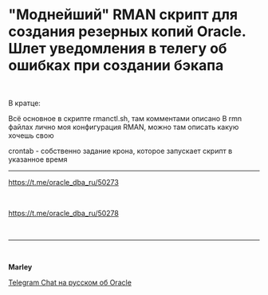 # "Моднейший" RMAN скрипт для создания резерных копий Oracle. Шлет уведомления в телегу об ошибках при создании бэкапа


<br/>

В кратце:

Всё основное в скрипте rmanctl.sh, там комментами описано
В rmn файлах лично моя конфигурация RMAN, можно там описать какую хочешь свою

crontab - собственно задание крона, которое запускает скрипт в указанное время


<hr/>

https://t.me/oracle_dba_ru/50273


<br/>

https://t.me/oracle_dba_ru/50278



<br/>

---

<br/>

**Marley**

<a href="https://oracle-dba.ru/chat/">Telegram Chat на русском об Oracle</a>  
